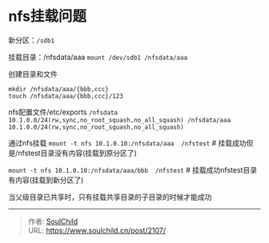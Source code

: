 # nfs挂载问题

<!--more-->
新分区：`/sdb1`

挂载目录：/nfsdata/aaa
`mount /dev/sdb1 /nfsdata/aaa`

创建目录和文件
```
mkdir /nfsdata/aaa/{bbb,ccc}
touch /nfsdata/aaa/{bbb,ccc}/123
```

nfs配置文件/etc/exports
`
/nfsdata      10.1.0.0/24(rw,sync,no_root_squash,no_all_squash)
/nfsdata/aaa  10.1.0.0/24(rw,sync,no_root_squash,no_all_squash)
`



通过nfs挂载
`mount -t nfs 10.1.0.10:/nfsdata/aaa  /nfstest`  # 挂载成功但是/nfstest目录没有内容(挂载到原分区了)

`mount -t nfs 10.1.0.10:/nfsdata/aaa/bbb  /nfstest`  # 挂载成功nfstest目录有内容(挂载到新分区了)

当父级目录已共享时，只有挂载共享目录的子目录的时候才能成功


---

> 作者: [SoulChild](https://www.soulchild.cn)  
> URL: https://www.soulchild.cn/post/2107/  

